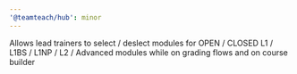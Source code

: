```yaml
---
'@teamteach/hub': minor
---
```


Allows lead trainers to select / deslect modules for OPEN / CLOSED L1 / L1BS / L1NP / L2 / Advanced modules while on grading flows and on course builder
